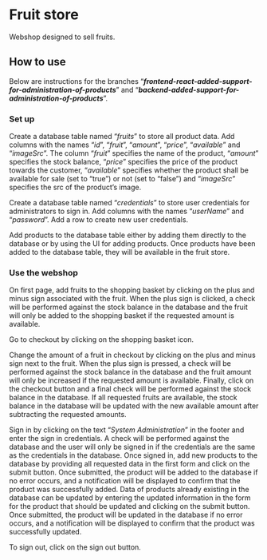 # Fruit store
Webshop designed to sell fruits.

## How to use

Below are instructions for the branches “***frontend-react-added-support-for-administration-of-products***” and “***backend-added-support-for-administration-of-products***”.

### Set up

Create a database table named “_fruits_” to store all product data. Add columns with the names “_id_”, “_fruit_”, “_amount_”, “_price_”, “_available_” and “_imageSrc_”. The column “_fruit_” specifies the name of the product, “_amount_” specifies the stock balance, “_price_” specifies the price of the product towards the customer, “_available_” specifies whether the product shall be available for sale (set to “true”) or not (set to “false”) and “_imageSrc_” specifies the src of the product’s image.

Create a database table named “_credentials_” to store user credentials for administrators to sign in. Add columns with the names “_userName_” and “_password_”. Add a row to create new user credentials.

Add products to the database table either by adding them directly to the database or by using the UI for adding products. Once products have been added to the database table, they will be available in the fruit store.

### Use the webshop

On first page, add fruits to the shopping basket by clicking on the plus and minus sign associated with the fruit. When the plus sign is clicked, a check will be performed against the stock balance in the database and the fruit will only be added to the shopping basket if the requested amount is available. 

Go to checkout by clicking on the shopping basket icon. 

Change the amount of a fruit in checkout by clicking on the plus and minus sign next to the fruit. When the plus sign is pressed, a check will be performed against the stock balance in the database and the fruit amount will only be increased if the requested amount is available. Finally, click on the checkout button and a final check will be performed against the stock balance in the database. If all requested fruits are available, the stock balance in the database will be updated with the new available amount after subtracting the requested amounts. 

Sign in by clicking on the text “_System Administration_” in the footer and enter the sign in credentials. A check will be performed against the database and the user will only be signed in if the credentials are the same as the credentials in the database.
Once signed in, add new products to the database by providing all requested data in the first form and click on the submit button. Once submitted, the product will be added to the database if no error occurs, and a notification will be displayed to confirm that the product was successfully added. Data of products already existing in the database can be updated by entering the updated information in the form for the product that should be updated and clicking on the submit button. Once submitted, the product will be updated in the database if no error occurs, and a notification will be displayed to confirm that the product was successfully updated.

To sign out, click on the sign out button.
